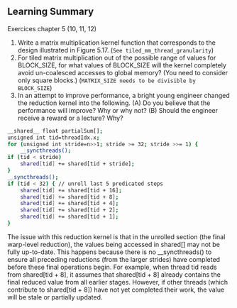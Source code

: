 ## Learning Summary

Exercices chapter 5 (10, 11, 12)

1. Write a matrix multiplication kernel function that corresponds to the design 
illustrated in Figure 5.17. (`See tiled_mm_thread_granularity`)
2. For tiled matrix multiplication out of the possible range of values for 
BLOCK_SIZE, for what values of BLOCK_SIZE will the kernel completely avoid 
un-coalesced accesses to global memory? (You need to consider only square 
blocks.) (`MATRIX_SIZE needs to be divisible by BLOCK_SIZE`)
3. In an attempt to improve performance, a bright young engineer changed the 
reduction kernel into the following. (A) Do you believe that the performance 
will improve? Why or why not? (B) Should the engineer receive a reward or a 
lecture? Why?
```bash
__shared__ float partialSum[];
unsigned int tid=threadIdx.x;
for (unsigned int stride=n>>1; stride >= 32; stride >>= 1) {
    __syncthreads();
if (tid < stride)
    shared[tid] += shared[tid + stride];
}
__syncthreads();
if (tid < 32) { // unroll last 5 predicated steps
    shared[tid] += shared[tid + 16];
    shared[tid] += shared[tid + 8];
    shared[tid] += shared[tid + 4];
    shared[tid] += shared[tid + 2];
    shared[tid] += shared[tid + 1];
}
```
The issue with this reduction kernel is that in the unrolled section (the final warp-level reduction), the values being accessed in shared[] may not be fully up-to-date. This happens because there is no __syncthreads() to ensure all preceding reductions (from the larger strides) have completed before these final operations begin.
For example, when thread tid reads from shared[tid + 8], it assumes that shared[tid + 8] already contains the final reduced value from all earlier stages. However, if other threads (which contribute to shared[tid + 8]) have not yet completed their work, the value will be stale or partially updated.